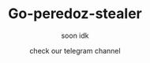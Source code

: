 <h1 align="center">Go-peredoz-stealer</h1>
<p align="center">soon idk</p>
<p align="center" href="https://t.me/kryyaasoft">check our telegram channel</p>
